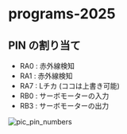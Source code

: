 # programs-2025

## PIN の割り当て
- RA0 : 赤外線検知
- RA1 : 赤外線検知
- RA7 : Lチカ (ココは上書き可能)
- RB0 : サーボモーターの入力
- RB3 : サーボモーターの出力

![pic_pin_numbers](https://github.com/user-attachments/assets/5d57365b-f9f2-4b84-a49a-10cc6645f2ce)
